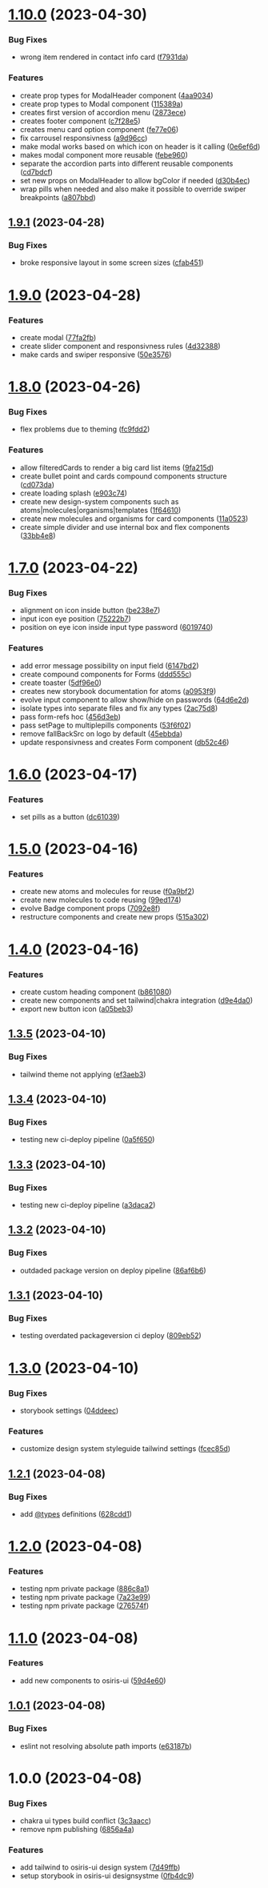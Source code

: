 # [1.10.0](https://github.com/stagePass/osiris-ui/compare/v1.9.1...v1.10.0) (2023-04-30)


### Bug Fixes

* wrong item rendered in contact info card ([f7931da](https://github.com/stagePass/osiris-ui/commit/f7931da28b54760ddfe3b5d138f7918428c38b59))


### Features

* create prop types for ModalHeader component ([4aa9034](https://github.com/stagePass/osiris-ui/commit/4aa9034a12f3c46fd460da2f02f1bbd9008260ea))
* create prop types to Modal component ([115389a](https://github.com/stagePass/osiris-ui/commit/115389a5ba6cf926f7d2ce7b35f17a74ba75065d))
* creates first version of accordion menu ([2873ece](https://github.com/stagePass/osiris-ui/commit/2873ece5f2b6656dd7acf0f7929f2446d897b318))
* creates footer component ([c7f28e5](https://github.com/stagePass/osiris-ui/commit/c7f28e55bd22f1051738fe27c0ca04df0a7c5519))
* creates menu card option component ([fe77e06](https://github.com/stagePass/osiris-ui/commit/fe77e0693b551fcea1630636d799799493fa6c34))
* fix carrousel responsivness ([a9d96cc](https://github.com/stagePass/osiris-ui/commit/a9d96cc7eeb179adf4900713a635d122efce3ae3))
* make modal works based on which icon on header is it calling ([0e6ef6d](https://github.com/stagePass/osiris-ui/commit/0e6ef6d3ebc2385d099bcb794766b562500d03d7))
* makes modal component more reusable ([febe960](https://github.com/stagePass/osiris-ui/commit/febe9601cae354dbf2f6e05fb1a39a12359cc3a4))
* separate the accordion parts into different reusable components ([cd7bdcf](https://github.com/stagePass/osiris-ui/commit/cd7bdcfc8ac01f07fc6b149216eae1674becacf8))
* set new props on ModalHeader to allow bgColor if needed ([d30b4ec](https://github.com/stagePass/osiris-ui/commit/d30b4ecf2c649dfca5e9a18178dbd8d9126be2ea))
* wrap pills when needed and also make it possible to override swiper breakpoints ([a807bbd](https://github.com/stagePass/osiris-ui/commit/a807bbd4c67ad7a2a603804a7cd39d857db5e0b0))

## [1.9.1](https://github.com/stagePass/osiris-ui/compare/v1.9.0...v1.9.1) (2023-04-28)


### Bug Fixes

* broke responsive layout in some screen sizes ([cfab451](https://github.com/stagePass/osiris-ui/commit/cfab451e6e626b77f21beca0ea3a6d74fb87e975))

# [1.9.0](https://github.com/stagePass/osiris-ui/compare/v1.8.0...v1.9.0) (2023-04-28)


### Features

* create modal ([77fa2fb](https://github.com/stagePass/osiris-ui/commit/77fa2fb24c8a715bb3be9a8ee276b3a689b04b87))
* create slider component and responsivness rules ([4d32388](https://github.com/stagePass/osiris-ui/commit/4d32388fe28c5119ed975365bf1ee43b8f43485a))
* make cards and swiper responsive ([50e3576](https://github.com/stagePass/osiris-ui/commit/50e3576d1ee77d50d205525f115bf4f7345d3092))

# [1.8.0](https://github.com/stagePass/osiris-ui/compare/v1.7.0...v1.8.0) (2023-04-26)


### Bug Fixes

* flex problems due to theming ([fc9fdd2](https://github.com/stagePass/osiris-ui/commit/fc9fdd25ccbb03155ac8c916856a3d1dadb04bea))


### Features

* allow filteredCards to render a big card list items ([9fa215d](https://github.com/stagePass/osiris-ui/commit/9fa215db37dc9f0fabaa0417d030dd6047c697f8))
* create bullet point and cards compound components structure ([cd073da](https://github.com/stagePass/osiris-ui/commit/cd073dafac7dd1751cd5d8cf025c310bd48f4785))
* create loading splash ([e903c74](https://github.com/stagePass/osiris-ui/commit/e903c74be2b0764251768371299104884e112460))
* create new design-system components such as atoms|molecules|organisms|templates ([1f64610](https://github.com/stagePass/osiris-ui/commit/1f646102297ebd0f8edf683465f7fee4094a2e30))
* create new molecules and organisms for card components ([11a0523](https://github.com/stagePass/osiris-ui/commit/11a0523cc86454749a19f8ce7847f45d5bf16cd0))
* create simple divider and use internal box and flex components ([33bb4e8](https://github.com/stagePass/osiris-ui/commit/33bb4e82d5847d495fb63334d23026365553514c))

# [1.7.0](https://github.com/stagePass/osiris-ui/compare/v1.6.0...v1.7.0) (2023-04-22)


### Bug Fixes

* alignment on icon inside button ([be238e7](https://github.com/stagePass/osiris-ui/commit/be238e749d557183ec001098b28c6c3c636ddc4a))
* input icon eye position ([75222b7](https://github.com/stagePass/osiris-ui/commit/75222b7006a1ed23b40de1e772b99b3a82efdb2d))
* position on eye icon inside input type password ([6019740](https://github.com/stagePass/osiris-ui/commit/6019740a1c128b21d8bc59c4f97caa2dafebbd4b))


### Features

* add error message possibility on input field ([6147bd2](https://github.com/stagePass/osiris-ui/commit/6147bd205d4ae027ec6a2a91d9c062fbba68faf9))
* create compound components for Forms ([ddd555c](https://github.com/stagePass/osiris-ui/commit/ddd555cba4f8366be1ec28ed59b81dff164c2e8a))
* create toaster ([5df96e0](https://github.com/stagePass/osiris-ui/commit/5df96e0074bb56750e5aa10e3ec9420c4d6f866e))
* creates new storybook documentation for atoms ([a0953f9](https://github.com/stagePass/osiris-ui/commit/a0953f9117370567020e6d8e417ba8c6725cd40b))
* evolve input component to allow show/hide on passwords ([64d6e2d](https://github.com/stagePass/osiris-ui/commit/64d6e2d53bf5fe4b623d8e7a286d580e11a685c0))
* isolate types into separate files and fix any types ([2ac75d8](https://github.com/stagePass/osiris-ui/commit/2ac75d89aedadf73174c4be2d592253d04c3be5a))
* pass form-refs hoc ([456d3eb](https://github.com/stagePass/osiris-ui/commit/456d3ebb9998baa4f37ecfecd34a5a0487c8a362))
* pass setPage to multiplepills components ([53f6f02](https://github.com/stagePass/osiris-ui/commit/53f6f0253a192912d858800dcc31933db8fd4404))
* remove fallBackSrc on logo by default ([45ebbda](https://github.com/stagePass/osiris-ui/commit/45ebbda46e82da7d89931a02a1cfe2de43c7fc7c))
* update responsivness and creates Form component ([db52c46](https://github.com/stagePass/osiris-ui/commit/db52c4613383f40ab5ff5324ed8a3baf257e3d79))

# [1.6.0](https://github.com/stagePass/osiris-ui/compare/v1.5.0...v1.6.0) (2023-04-17)


### Features

* set pills as a button ([dc61039](https://github.com/stagePass/osiris-ui/commit/dc61039a924ce426ea7a454b3cc0da539e877402))

# [1.5.0](https://github.com/stagePass/osiris-ui/compare/v1.4.0...v1.5.0) (2023-04-16)


### Features

* create new atoms and molecules for reuse ([f0a9bf2](https://github.com/stagePass/osiris-ui/commit/f0a9bf2a3601f35c24587e9773187f0f56f4a1fa))
* create new molecules to code reusing ([99ed174](https://github.com/stagePass/osiris-ui/commit/99ed174d5c33b92d75d188f82e991dbe8bc04234))
* evolve Badge component props ([7092e8f](https://github.com/stagePass/osiris-ui/commit/7092e8f41103fea2aeec7df937bc32e3928e413a))
* restructure components and create new props ([515a302](https://github.com/stagePass/osiris-ui/commit/515a3026e4ab51f628744a5d6fd58611454dee17))

# [1.4.0](https://github.com/stagePass/osiris-ui/compare/v1.3.5...v1.4.0) (2023-04-16)


### Features

* create custom heading component ([b861080](https://github.com/stagePass/osiris-ui/commit/b861080adfa115e8cd898c5cbeb4550dd999e94e))
* create new components and set tailwind|chakra integration ([d9e4da0](https://github.com/stagePass/osiris-ui/commit/d9e4da056992959b84c417642f757349d22c2902))
* export new button icon ([a05beb3](https://github.com/stagePass/osiris-ui/commit/a05beb3e4d8f0cac7fd52d0e50bcea548c07e832))

## [1.3.5](https://github.com/stagePass/osiris-ui/compare/v1.3.4...v1.3.5) (2023-04-10)


### Bug Fixes

* tailwind theme not applying ([ef3aeb3](https://github.com/stagePass/osiris-ui/commit/ef3aeb3a1850df5e730ecd1c879b8273922dd3db))

## [1.3.4](https://github.com/stagePass/osiris-ui/compare/v1.3.3...v1.3.4) (2023-04-10)


### Bug Fixes

* testing new ci-deploy pipeline ([0a5f650](https://github.com/stagePass/osiris-ui/commit/0a5f650deac1e83e6632974d28030c147d2b5cbf))

## [1.3.3](https://github.com/stagePass/osiris-ui/compare/v1.3.2...v1.3.3) (2023-04-10)


### Bug Fixes

* testing new ci-deploy pipeline ([a3daca2](https://github.com/stagePass/osiris-ui/commit/a3daca2989537256d6138eee17ff98e257ec3a5a))

## [1.3.2](https://github.com/stagePass/osiris-ui/compare/v1.3.1...v1.3.2) (2023-04-10)


### Bug Fixes

* outdaded package version on deploy pipeline ([86af6b6](https://github.com/stagePass/osiris-ui/commit/86af6b6ca4497516cd8f693892fa5d0d39ac1005))

## [1.3.1](https://github.com/stagePass/osiris-ui/compare/v1.3.0...v1.3.1) (2023-04-10)


### Bug Fixes

* testing overdated packageversion ci deploy ([809eb52](https://github.com/stagePass/osiris-ui/commit/809eb52c31c47a20cac66da0d103e45192b2e1a9))

# [1.3.0](https://github.com/stagePass/osiris-ui/compare/v1.2.1...v1.3.0) (2023-04-10)


### Bug Fixes

* storybook settings ([04ddeec](https://github.com/stagePass/osiris-ui/commit/04ddeec3404e41a0ee7b088116d40010cffacb1e))


### Features

* customize design system styleguide tailwind settings ([fcec85d](https://github.com/stagePass/osiris-ui/commit/fcec85dd4c4725700ed0d2148d7929066d239e80))

## [1.2.1](https://github.com/stagePass/osiris-ui/compare/v1.2.0...v1.2.1) (2023-04-08)


### Bug Fixes

* add [@types](https://github.com/types) definitions ([628cdd1](https://github.com/stagePass/osiris-ui/commit/628cdd1ff6f569576864b24c8a7a3a49e8ba5e90))

# [1.2.0](https://github.com/stagePass/osiris-ui/compare/v1.1.0...v1.2.0) (2023-04-08)


### Features

* testing npm private package ([886c8a1](https://github.com/stagePass/osiris-ui/commit/886c8a19797ef22a7c1c53106a7f2af40c66412d))
* testing npm private package ([7a23e99](https://github.com/stagePass/osiris-ui/commit/7a23e998da01acc3ea6313ebbbf6bc70a365ab81))
* testing npm private package ([276574f](https://github.com/stagePass/osiris-ui/commit/276574f9542ea5771fb8b42015b9cf2aa864d646))

# [1.1.0](https://github.com/stagePass/osiris-ui/compare/v1.0.1...v1.1.0) (2023-04-08)


### Features

* add new components to osiris-ui ([59d4e60](https://github.com/stagePass/osiris-ui/commit/59d4e6044f726388833a2aede6afa9b80ece51e5))

## [1.0.1](https://github.com/stagePass/osiris-ui/compare/v1.0.0...v1.0.1) (2023-04-08)


### Bug Fixes

* eslint not resolving absolute path imports ([e63187b](https://github.com/stagePass/osiris-ui/commit/e63187bdfeb6899b3a362aa2160de930445d1f62))

# 1.0.0 (2023-04-08)


### Bug Fixes

* chakra ui types build conflict ([3c3aacc](https://github.com/stagePass/osiris-ui/commit/3c3aacc0d56275a6f4d436619ebb812fd834c2dc))
* remove npm publishing ([6856a4a](https://github.com/stagePass/osiris-ui/commit/6856a4a8b81fa9ee2925cd7d2af3d0fe80dd281e))


### Features

* add tailwind to osiris-ui design system ([7d49ffb](https://github.com/stagePass/osiris-ui/commit/7d49ffb6726607014edee7112951fac080b6a483))
* setup storybook in osiris-ui designsystme ([0fb4dc9](https://github.com/stagePass/osiris-ui/commit/0fb4dc9181f85943ae0c8677319f9a24b82e47ab))
